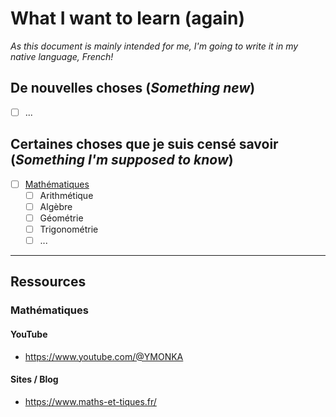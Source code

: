 # What I want to learn (again)

_As this document is mainly intended for me, I'm going to write it in my native language, French!_

## De nouvelles choses (_Something new_)

- [ ] ...

## Certaines choses que je suis censé savoir (_Something I'm supposed to know_)

- [ ] [Mathématiques](#mathématiques)
  - [ ] Arithmétique
  - [ ] Algèbre
  - [ ] Géométrie
  - [ ] Trigonométrie
  - [ ] ...
     
----

## Ressources

### Mathématiques

#### YouTube

- https://www.youtube.com/@YMONKA

#### Sites / Blog

- https://www.maths-et-tiques.fr/

